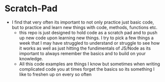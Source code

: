 # Scratch-Pad

* I find that very often its important to not only practice just basic code, but to practice and learn new things with code, methods, functions etc.
    * this repo is just designed to hold code as a scratch pad and to push up new code upon learning new things. I try to pick a few things a week
    that I may have struggled to understand or struggle to see how it works as well as just hitting the fundimentals of JS/Node as its important to 
    always remember the basics and to build on your knowledge.
    * All this code examples are things I know but sometimes when writing complicated code you at times forget the basics so its something I like to
    freshen up on every so often